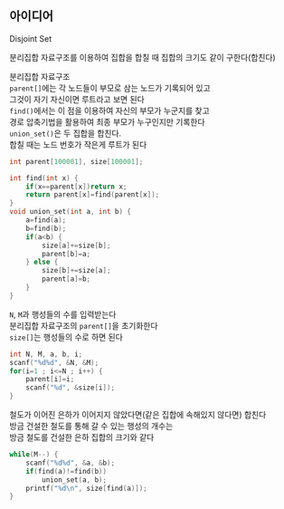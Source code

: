 ## 아이디어
Disjoint Set  
  
분리집합 자료구조를 이용하여 집합을 합칠 때 집합의 크기도 같이 구한다(합친다)  
  
분리집합 자료구조  
`parent[]`에는 각 노드들이 부모로 삼는 노드가 기록되어 있고  
그것이 자기 자신이면 루트라고 보면 된다  
`find()`에서는 이 점을 이용하여 자신의 부모가 누군지를 찾고  
경로 압축기법을 활용하여 최종 부모가 누구인지만 기록한다  
`union_set()`은 두 집합을 합친다.  
합칠 때는 노드 번호가 작은게 루트가 된다
```c
int parent[100001], size[100001];

int find(int x) {
	if(x==parent[x])return x;
	return parent[x]=find(parent[x]);
}
void union_set(int a, int b) {
	a=find(a);
	b=find(b);
	if(a<b) {
		size[a]+=size[b];
		parent[b]=a;
	} else {
		size[b]+=size[a];
		parent[a]=b;
	}
}
```
`N`, `M`과 행성들의 수를 입력받는다  
분리집합 자료구조의 `parent[]`을 초기화한다  
`size[]`는 행성들의 수로 하면 된다
```c
int N, M, a, b, i;
scanf("%d%d", &N, &M);
for(i=1 ; i<=N ; i++) {
	parent[i]=i;
	scanf("%d", &size[i]);
}
```
철도가 이어진 은하가 이어지지 않았다면(같은 집합에 속해있지 않다면) 합친다  
방금 건설한 철도를 통해 갈 수 있는 행성의 개수는  
방금 철도를 건설한 은하 집합의 크기와 같다
```c
while(M--) {
	scanf("%d%d", &a, &b);
	if(find(a)!=find(b))
		union_set(a, b);
	printf("%d\n", size[find(a)]);
}
```
